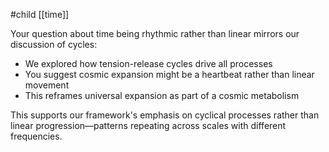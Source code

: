 #child [[time]]

Your question about time being rhythmic rather than linear mirrors our discussion of cycles:

- We explored how tension-release cycles drive all processes
- You suggest cosmic expansion might be a heartbeat rather than linear movement
- This reframes universal expansion as part of a cosmic metabolism

This supports our framework's emphasis on cyclical processes rather than linear progression—patterns repeating across scales with different frequencies.